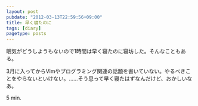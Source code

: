 ```yaml
---
layout: post
pubdate: "2012-03-13T22:59:56+09:00"
title: 早く寝たのに
tags: [diary]
pagetype: posts
---
```

眠気がどうしようもないので1時間は早く寝たのに寝坊した。そんなこともある。

3月に入ってからVimやプログラミング関連の話題を書いていない。やるべきことをやらないといけない。……そう思って早く寝たはずなんだけど、おかしいなあ。

5 min.
